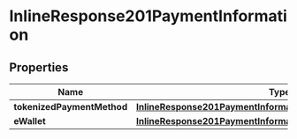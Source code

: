 
# InlineResponse201PaymentInformation

## Properties
Name | Type | Description | Notes
------------ | ------------- | ------------- | -------------
**tokenizedPaymentMethod** | [**InlineResponse201PaymentInformationTokenizedPaymentMethod**](InlineResponse201PaymentInformationTokenizedPaymentMethod.md) |  |  [optional]
**eWallet** | [**InlineResponse201PaymentInformationEWallet**](InlineResponse201PaymentInformationEWallet.md) |  |  [optional]



